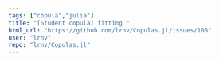 ```yaml
---
tags: ["copula","julia"]
title: "[Student copula] fitting "
html_url: "https://github.com/lrnv/Copulas.jl/issues/108"
user: "lrnv"
repo: "lrnv/Copulas.jl"
---
```


